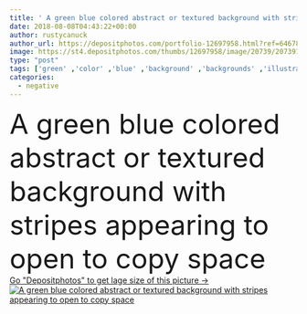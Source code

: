 ```yaml
---
title: ' A green blue colored abstract or textured background with stripes appearing to open to copy space'
date: 2018-08-08T04:43:22+00:00
author: rustycanuck
author_url: https://depositphotos.com/portfolio-12697958.html?ref=64678756
image: https://st4.depositphotos.com/thumbs/12697958/image/20739/207391146/api_thumb_450.jpg?forcejpeg=true
type: "post"
tags: ['green' ,'color' ,'blue' ,'background' ,'backgrounds' ,'illustration' ,'design' ,'diamond' ,'emerald' ,'art' ,'abstract' ,'texture' ,'colour' ,'light' ,'warm' ,'pattern' ,'sea' ,'dark' ,'line' ,'old' ,'open' ,'backdrop' ,'hole' ,'gradient' ,'stripe' ,'shade' ,'aperture' ,'barrel' ,'opening' ,'curtain' ,'dramatic' ,'gun' ,'shamrock' ,'jade' ,'oz' ,'copy space' ,'negative space' ,'james bond' ,'wizard of oz' ,'viridian' ,'007' ]
categories: 
  - negative
---
```

<div aling="center">
            <font size="60"> A green blue colored abstract or textured background with stripes appearing to open to copy space</font>   
</div>
<div>
    <a href='https://st4.depositphotos.com/thumbs/12697958/image/20739/207391146/api_thumb_450.jpg?forcejpeg=true?ref=64678756' target=_blank > Go "Depositphotos" to get lage size of this picture ->
        <img href='https://st4.depositphotos.com/thumbs/12697958/image/20739/207391146/api_thumb_450.jpg?forcejpeg=true?ref=64678756' src='https://st4.depositphotos.com/12697958/20739/i/950/depositphotos_207391146-stock-photo-green-blue-colored-abstract-textured.jpg?forcejpeg=true' alt='A green blue colored abstract or textured background with stripes appearing to open to copy space' >
    </a>
</div>
